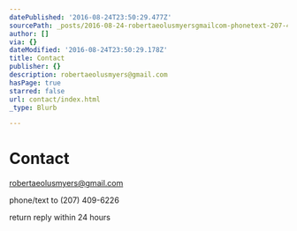 ```yaml
---
datePublished: '2016-08-24T23:50:29.477Z'
sourcePath: _posts/2016-08-24-robertaeolusmyersgmailcom-phonetext-207-409-6226.md
author: []
via: {}
dateModified: '2016-08-24T23:50:29.178Z'
title: Contact
publisher: {}
description: robertaeolusmyers@gmail.com
hasPage: true
starred: false
url: contact/index.html
_type: Blurb

---
```

# Contact

[robertaeolusmyers@gmail.com][0]

phone/text to (207) 409-6226

return reply within 24 hours

[0]: http://robertaeolusmyers@gmail.com/ "email"